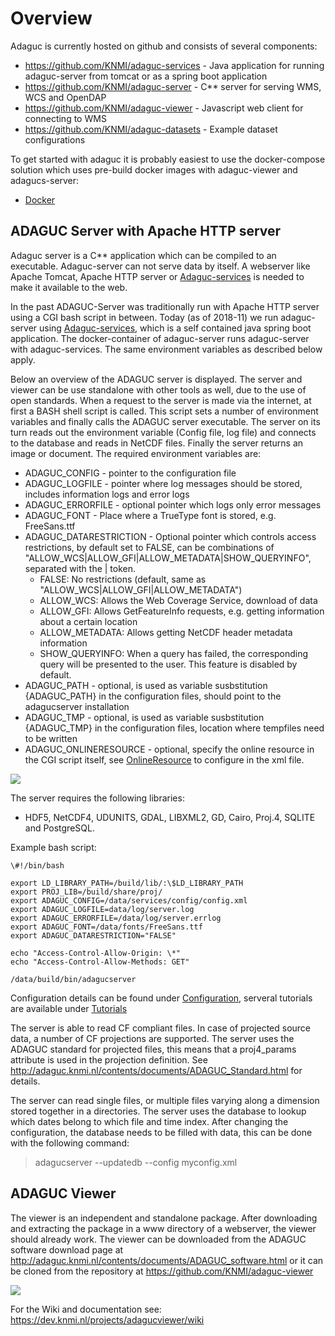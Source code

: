 Overview
========

Adaguc is currently hosted on github and consists of several components:

-   https://github.com/KNMI/adaguc-services - Java application for
    running adaguc-server from tomcat or as a spring boot application
-   https://github.com/KNMI/adaguc-server - C** server for serving WMS,
    WCS and OpenDAP
-   https://github.com/KNMI/adaguc-viewer - Javascript web client for
    connecting to WMS
-   https://github.com/KNMI/adaguc-datasets - Example dataset
    configurations

To get started with adaguc it is probably easiest to use the
docker-compose solution which uses pre-build docker images with
adaguc-viewer and adagucs-server:

-   [Docker](Docker.md)

ADAGUC Server with Apache HTTP server
-------------------------------------

Adaguc server is a C** application which can be compiled to an
executable. Adaguc-server can not serve data by itself. A webserver like
Apache Tomcat, Apache HTTP server or [Adaguc-services](Adaguc-services.md) is needed
to make it available to the web.

In the past ADAGUC-Server was traditionally run with Apache HTTP server
using a CGI bash script in between. Today (as of 2018-11) we run
adaguc-server using [Adaguc-services](Adaguc-services.md), which is a self contained
java spring boot application. The docker-container of adaguc-server runs
adaguc-server with adaguc-services. The same environment variables as
described below apply.

Below an overview of the ADAGUC server is displayed. The server and
viewer can be use standalone with other tools as well, due to the use of
open standards. When a request to the server is made via the internet,
at first a BASH shell script is called. This script sets a number of
environment variables and finally calls the ADAGUC server executable.
The server on its turn reads out the environment variable (Config file,
log file) and connects to the database and reads in NetCDF files.
Finally the server returns an image or document. The required
environment variables are:

-   ADAGUC_CONFIG - pointer to the configuration file
-   ADAGUC_LOGFILE - pointer where log messages should be stored,
    includes information logs and error logs
-   ADAGUC_ERRORFILE - optional pointer which logs only error messages
-   ADAGUC_FONT - Place where a TrueType font is stored, e.g.
    FreeSans.ttf
-   ADAGUC_DATARESTRICTION - Optional pointer which controls access
    restrictions, by default set to FALSE, can be combinations of
    "ALLOW_WCS|ALLOW_GFI|ALLOW_METADATA|SHOW_QUERYINFO", separated
    with the | token.
    -   FALSE: No restrictions (default, same as
        "ALLOW_WCS|ALLOW_GFI|ALLOW_METADATA")
    -   ALLOW_WCS: Allows the Web Coverage Service, download of data
    -   ALLOW_GFI: Allows GetFeatureInfo requests, e.g. getting
        information about a certain location
    -   ALLOW_METADATA: Allows getting NetCDF header metadata
        information
    -   SHOW_QUERYINFO: When a query has failed, the corresponding
        query will be presented to the user. This feature is disabled by
        default.
-   ADAGUC_PATH - optional, is used as variable susbstitution
    {ADAGUC_PATH} in the configuration files, should point to the
    adagucserver installation
-   ADAGUC_TMP - optional, is used as variable susbstitution
    {ADAGUC_TMP} in the configuration files, location where tempfiles
    need to be written
-   ADAGUC_ONLINERESOURCE - optional, specify the online resource in
    the CGI script itself, see [OnlineResource](OnlineResource.md) to configure in
    the xml file.

![](ADAGUC_Overview_server.jpg)

The server requires the following libraries:
- HDF5, NetCDF4, UDUNITS, GDAL, LIBXML2, GD, Cairo, Proj.4, SQLITE and
PostgreSQL.

Example bash script:
```
\#!/bin/bash

export LD_LIBRARY_PATH=/build/lib/:\$LD_LIBRARY_PATH
export PROJ_LIB=/build/share/proj/
export ADAGUC_CONFIG=/data/services/config/config.xml
export ADAGUC_LOGFILE=data/log/server.log
export ADAGUC_ERRORFILE=/data/log/server.errlog
export ADAGUC_FONT=/data/fonts/FreeSans.ttf
export ADAGUC_DATARESTRICTION="FALSE"

echo "Access-Control-Allow-Origin: \*"
echo "Access-Control-Allow-Methods: GET"

/data/build/bin/adagucserver
```

Configuration details can be found under [Configuration](Configuration.md), serveral
tutorials are available under [Tutorials](Tutorials.md)

The server is able to read CF compliant files. In case of projected
source data, a number of CF projections are supported. The server uses
the ADAGUC standard for projected files, this means that a proj4_params
attribute is used in the projection definition. See
http://adaguc.knmi.nl/contents/documents/ADAGUC_Standard.html for
details.

The server can read single files, or multiple files varying along a
dimension stored together in a directories. The server uses the database
to lookup which dates belong to which file and time index. After
changing the configuration, the database needs to be filled with data,
this can be done with the following command:
>adagucserver --updatedb --config myconfig.xml

ADAGUC Viewer
-------------

The viewer is an independent and standalone package. After downloading
and extracting the package in a www directory of a webserver, the viewer
should already work. The viewer can be downloaded from the ADAGUC
software download page at
http://adaguc.knmi.nl/contents/documents/ADAGUC_software.html or it can
be cloned from the repository at https://github.com/KNMI/adaguc-viewer

![](ADAGUC_Overview_viewer.jpg)

For the Wiki and documentation see:
https://dev.knmi.nl/projects/adagucviewer/wiki
